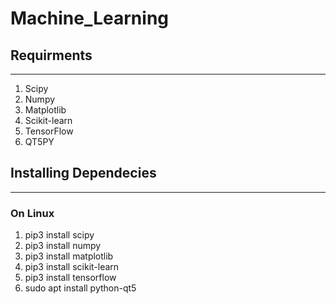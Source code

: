 # Machine_Learning

## Requirments ##

----------------------------------------------------------
1. Scipy
2. Numpy
3. Matplotlib
4. Scikit-learn
5. TensorFlow
6. QT5PY

## Installing Dependecies ##

----------------------------------------------------------
### On Linux ###
1. pip3 install scipy
2. pip3 install numpy
3. pip3 install matplotlib
4. pip3 install scikit-learn
5. pip3 install tensorflow
6. sudo apt install python-qt5
